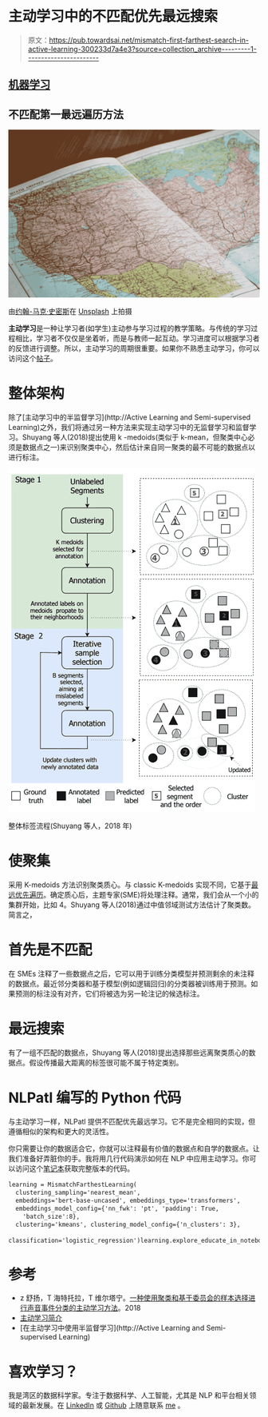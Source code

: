 # 主动学习中的不匹配优先最远搜索

> 原文：<https://pub.towardsai.net/mismatch-first-farthest-search-in-active-learning-300233d7a4e3?source=collection_archive---------1----------------------->

## [机器学习](https://towardsai.net/p/category/machine-learning)

## 不匹配第一最远遍历方法

![](img/bea2bda510afc224a57921768ec0bfa1.png)

由[约翰-马克·史密斯](https://unsplash.com/@mrrrk_smith?utm_source=medium&utm_medium=referral)在 [Unsplash](https://unsplash.com?utm_source=medium&utm_medium=referral) 上拍摄

**主动学习**是一种让学习者(如学生)主动参与学习过程的教学策略。与传统的学习过程相比，学习者不仅仅是坐着听，而是与教师一起互动。学习进度可以根据学习者的反馈进行调整。所以，主动学习的周期很重要。如果你不熟悉主动学习，你可以访问这个[帖子](/active-learning-builds-a-valuable-dataset-from-scratch-cb4f66ff902c)。

# 整体架构

除了[主动学习中的半监督学习](http://Active Learning and Semi-supervised Learning)之外，我们将通过另一种方法来实现主动学习中的无监督学习和监督学习。Shuyang 等人(2018)提出使用 k -medoids(类似于 k-mean，但聚类中心必须是数据点之一)来识别聚类中心，然后估计来自同一聚类的最不可能的数据点以进行标注。

![](img/5b839b7c27248b413b207adb94b57c05.png)

整体标签流程(Shuyang 等人，2018 年)

# 使聚集

采用 K-medoids 方法识别聚类质心。与 classic K-medoids 实现不同，它基于[最远优先遍历](https://www.cs.utexas.edu/~ml/papers/semi-sdm-04.pdf)。确定质心后，主题专家(SME)将处理注释。通常，我们会从一个小的集群开始，比如 4。Shuyang 等人(2018)通过中值邻域测试方法估计了聚类数。简言之，

# 首先是不匹配

在 SMEs 注释了一些数据点之后，它可以用于训练分类模型并预测剩余的未注释的数据点。最近邻分类器和基于模型(例如逻辑回归)的分类器被训练用于预测。如果预测的标注没有对齐，它们将被选为另一轮注记的候选标注。

# 最远搜索

有了一组不匹配的数据点，Shuyang 等人(2018)提出选择那些远离聚类质心的数据点。假设传播最大距离的标签很可能不属于特定类别。

# NLPatl 编写的 Python 代码

与主动学习一样，NLPatl 提供不匹配优先最远学习。它不是完全相同的实现，但遵循相似的架构和更大的灵活性。

你只需要让你的数据适合它，你就可以注释最有价值的数据点和自学的数据点。让我们准备好弄脏你的手。我将用几行代码演示如何在 NLP 中应用主动学习。你可以访问这个[笔记本](https://colab.research.google.com/drive/1dr1GY_vO_oOMixj4clzcMR7jLsNpbbvg#scrollTo=YCK94D1X7KBm)获取完整版本的代码。

```
learning = MismatchFarthestLearning(
  clustering_sampling='nearest_mean',
  embeddings='bert-base-uncased', embeddings_type='transformers',
  embeddings_model_config={'nn_fwk': 'pt', 'padding': True,
    'batch_size':8},
  clustering='kmeans', clustering_model_config={'n_clusters': 3},
  classification='logistic_regression')learning.explore_educate_in_notebook(train_texts)
```

# 参考

*   z 舒扬，T 海特托拉，T 维尔塔宁。[一种使用聚类和基于委员会的样本选择进行声音事件分类的主动学习方法](http://zhaoshuyang.com/static/documents/MAL2.pdf)。2018
*   [主动学习简介](/active-learning-and-semi-supervised-learning-turn-your-unlabeled-data-into-annotated-data-6e5c0f58c9f3)
*   [在主动学习中使用半监督学习](http://Active Learning and Semi-supervised Learning)

# 喜欢学习？

我是湾区的数据科学家。专注于数据科学、人工智能，尤其是 NLP 和平台相关领域的最新发展。在 [LinkedIn](https://www.linkedin.com/in/edwardma1026) 或 [Github](https://github.com/makcedward) 上随意联系 [me](https://makcedward.github.io/) 。
